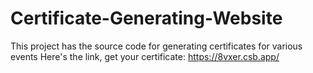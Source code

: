 # Certificate-Generating-Website
This project has the source code for generating certificates for various events
Here's the link, get your certificate:
https://8vxer.csb.app/

